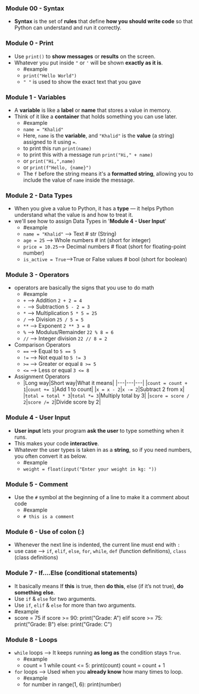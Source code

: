 
### Module 00 - Syntax
- **Syntax** is the set of **rules** that define **how you should write code** so that Python can understand and run it correctly.

### Module 0 - Print
- Use `print()` to **show messages** or **results** on the screen.
- Whatever you put inside `"` or `'` will be shown **exactly as it is**.
	- #example 
	- `print("Hello World")`
	- `" "` is used to show the exact text that you gave

### Module 1 - Variables
- A **variable** is like a **label** or **name** that stores a value in memory.
- Think of it like a **container** that holds something you can use later.
	- #example
	- `name = "Khalid"`
	- Here, `name` is the **variable**, and `"Khalid"` is the **value** (a string) assigned to it using `=`.
	- to print this run `print(name)`
	- to print this with a message run `print("Hi," + name)`
	- or `print("Hi,",name)`
	- or `print(f"Hello, {name}")`
	- The `f` before the string means it's a **formatted string**, allowing you to include the value of `name` inside the message.

### Module 2 - Data Types
- When you give a value to Python, it has a **type** — it helps Python understand what the value is and how to treat it.
- we'll see how to assign Data Types in '**Module 4 - User Input**'
	- #example 
	- `name = "Khalid"` --> Text  # str  (String)
	- `age = 25` --> Whole numbers  # int (short for integer)
	- `price = 10.25`--> Decimal numbers  # float (short for floating-point number)
	- `is_active = True`-->True or False values  # bool (short for boolean)

### Module 3 - Operators
- operators are basically the signs that you use to do math
	- #example 
	- `+`  --> Addition `2 + 2 = 4`
	- `-`  --> Subtraction  `5 - 2 = 3`
	- `*`  --> Multiplication `5 * 5 = 25`
	- `/`  --> Division `25 / 5 = 5`
	- `**` --> Exponent `2 ** 3 = 8`
	- `%`  --> Modulus/Remainder `22 % 8 = 6`
	- `//` --> Integer division `22 // 8 = 2`
- Comparison Operators
	- `==` --> Equal to `5 == 5`
	- `!=` --> Not equal to `5 != 3`
	- `>=` --> Greater or equal `8 >= 5`
	- `<=` --> Less or equal `3 <= 8`
- Assignment Operators
	- |Long way|Short way|What it means|
|---|---|---|
|`count = count + 1`|`count += 1`|Add 1 to count|
|`x = x - 2`|`x -= 2`|Subtract 2 from x|
|`total = total * 3`|`total *= 3`|Multiply total by 3|
|`score = score / 2`|`score /= 2`|Divide score by 2|

### Module 4 - User Input
- **User input** lets your program **ask the user** to type something when it runs.
- This makes your code **interactive**.
- Whatever the user types is taken in as a **string**, so if you need numbers, you often convert it as below.
	- #example 
	- `weight = float(input("Enter your weight in kg: "))`

### Module 5 - Comment
- Use the `#` symbol at the beginning of a line to make it a comment about code
	- #example 
	- `# this is a comment`

### Module 6 - Use of colon (:)
- Whenever the next line is indented, the current line must end with `:`
- use case --> `if`, `elif`, `else`, `for`, `while`, `def` (function definitions), `class` (class definitions)

### Module 7 -  If....Else (conditional statements)
- It basically means If **this** is true, then **do this**, else (if it’s not true), **do something else**.
- Use `if` & `else` for two arguments.
- Use `if`, `elif` & `else` for more than two arguments.
- #example 
- score = 75
	if score >= 90:
	    print("Grade: A")
	elif score >= 75:
	    print("Grade: B")
	else:
	    print("Grade: C")

### Module 8 - Loops
- `while` loops --> It keeps running **as long as** the condition stays `True`.
	- #example 
	- count = 1
		while count <= 5:
	    print(count)
	    count = count + 1
- `for` loops --> Used when you **already know** how many times to loop.
	- #example 
	- for number in range(1, 6):
	    print(number)
